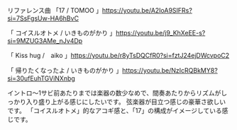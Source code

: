リファレンス曲
「17 / TOMOO 」https://youtu.be/A2IoA9SIFRs?si=7SsFgsUw-HA6hBvC

「 コイスルオトメ / いきものがかり 」https://youtu.be/j9_KhXeEE-s?si=9MZUG3AMe_nJv4Dp

「 Kiss hug /　aiko 」https://youtu.be/r8yTsDQCfR0?si=fztJ24ejDWcvpoC2

「 帰りたくなったよ / いきものがかり 」https://youtu.be/NzIcRQBkMY8?si=30ufEuhTGViNXnbg

イントロ〜1サビ前あたりまでは楽器の数少なめで、間奏あたりからリズムがしっかり入り盛り上がる感じにしたいです。
弦楽器が目立つ感じの豪華さ欲しいです。
「コイスルオトメ」的なアコギ感と、「17」の構成がイメージしている感じです。
